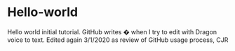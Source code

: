 # Hello-world
Hello world initial tutorial.
GitHub writes � when I try to edit with Dragon voice to text.
Edited again 3/1/2020 as review of GitHub usage process, CJR
